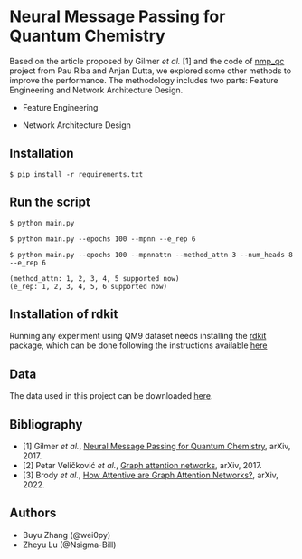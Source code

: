 # Neural Message Passing for Quantum Chemistry

Based on the article proposed by Gilmer *et al.* [1] and the code of [nmp_qc](https://github.com/priba/nmp_qc.git) project from Pau Riba and Anjan Dutta, we explored some other methods to improve the performance. 
The methodology includes two parts: Feature Engineering and Network Architecture Design.

- Feature Engineering

- Network Architecture Design

## Installation

    $ pip install -r requirements.txt

## Run the script

    $ python main.py
    
    $ python main.py --epochs 100 --mpnn --e_rep 6

    $ python main.py --epochs 100 --mpnnattn --method_attn 3 --num_heads 8 --e_rep 6

    (method_attn: 1, 2, 3, 4, 5 supported now)
    (e_rep: 1, 2, 3, 4, 5, 6 supported now)
    
## Installation of rdkit

Running any experiment using QM9 dataset needs installing the [rdkit](http://www.rdkit.org/) package, which can be done 
following the instructions available [here](http://www.rdkit.org/docs/Install.html)

## Data

The data used in this project can be downloaded [here](https://github.com/priba/nmp_qc/tree/master/data).

## Bibliography

- [1] Gilmer *et al.*, [Neural Message Passing for Quantum Chemistry](https://arxiv.org/pdf/1704.01212.pdf), arXiv, 2017.
- [2] Petar Veličković *et al.*, [Graph attention networks](https://arxiv.org/pdf/1710.10903), arXiv, 2017.
- [3] Brody *et al.*, [How Attentive are Graph Attention Networks?](https://arxiv.org/pdf/2105.14491.pdf), arXiv, 2022.


## Authors

* Buyu Zhang (@wei0py)
* Zheyu Lu (@Nsigma-Bill)
